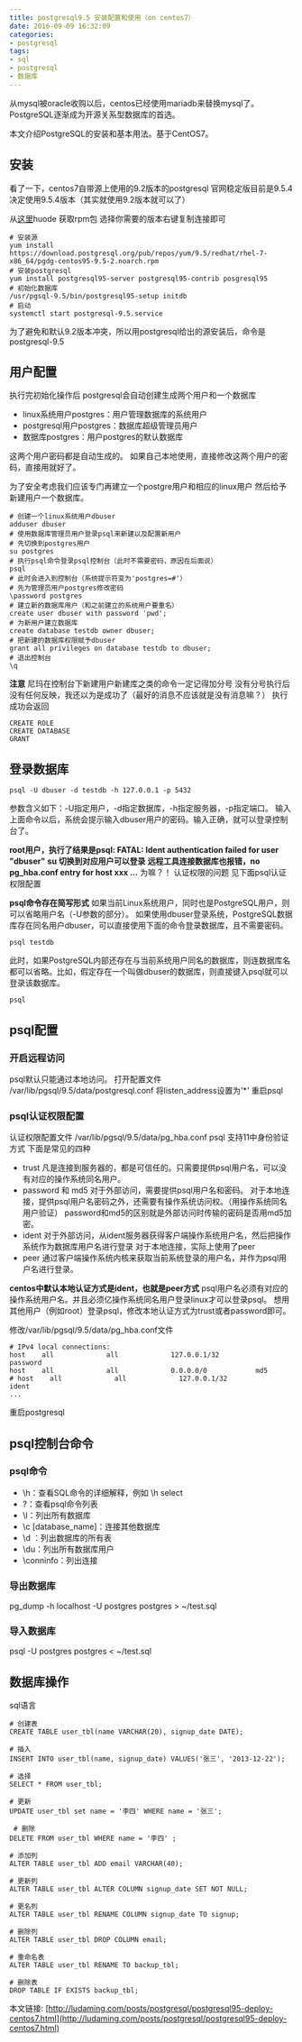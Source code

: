 ```yaml
---
title: postgresql9.5 安装配置和使用（on centos7）
date: 2016-09-09 16:32:09
categories:
- postgresql
tags:
- sql
- postgresql
- 数据库
---
```



从mysql被oracle收购以后，centos已经使用mariadb来替换mysql了。
PostgreSQL逐渐成为开源关系型数据库的首选。

本文介绍PostgreSQL的安装和基本用法。基于CentOS7。
<!-- more -->

## 安装
看了一下，centos7自带源上使用的9.2版本的postgresql
官网稳定版目前是9.5.4
决定使用9.5.4版本（其实就使用9.2版本就可以了）

从[这里](http://yum.postgresql.org/repopackages.php)huode 获取rpm包
选择你需要的版本右键复制连接即可
```
# 安装源
yum install https://download.postgresql.org/pub/repos/yum/9.5/redhat/rhel-7-x86_64/pgdg-centos95-9.5-2.noarch.rpm
# 安装postgresql
yum install postgresql95-server postgresql95-contrib posgresql95
# 初始化数据库
/usr/pgsql-9.5/bin/postgresql95-setup initdb
# 启动
systemctl start postgresql-9.5.service
```
为了避免和默认9.2版本冲突，所以用postgresql给出的源安装后，命令是postgresql-9.5



## 用户配置
执行完初始化操作后
postgresql会自动创建生成两个用户和一个数据库
- linux系统用户postgres：用户管理数据库的系统用户
- postgresql用户postgres：数据库超级管理员用户
- 数据库postgres：用户postgres的默认数据库

这两个用户密码都是自动生成的。
如果自己本地使用，直接修改这两个用户的密码，直接用就好了。

为了安全考虑我们应该专门再建立一个postgre用户和相应的linux用户
然后给予新建用户一个数据库。
```
# 创建一个linux系统用户dbuser
adduser dbuser
# 使用数据库管理员用户登录psql来新建以及配置新用户
# 先切换到postgres用户
su postgres
# 执行psql命令登录psql控制台（此时不需要密码，原因在后面说）
psql
# 此时会进入到控制台（系统提示符变为'postgres=#'）
# 先为管理员用户postgres修改密码
\password postgres
# 建立新的数据库用户（和之前建立的系统用户要重名）
create user dbuser with password 'pwd';
# 为新用户建立数据库
create database testdb owner dbuser;
# 把新建的数据库权限赋予dbuser
grant all privileges on database testdb to dbuser;
# 退出控制台
\q
```
**注意**
尼玛在控制台下新建用户新建库之类的命令一定记得加分号
没有分号执行后没有任何反映，我还以为是成功了（最好的消息不应该就是没有消息嘛？）
执行成功会返回
```
CREATE ROLE
CREATE DATABASE
GRANT
```

## 登录数据库
```
psql -U dbuser -d testdb -h 127.0.0.1 -p 5432
```

参数含义如下：-U指定用户，-d指定数据库，-h指定服务器，-p指定端口。
输入上面命令以后，系统会提示输入dbuser用户的密码。输入正确，就可以登录控制台了。
 
**root用户，执行了结果是psql: FATAL:  Ident authentication failed for user "dbuser"**
**su 切换到对应用户可以登录**
**远程工具连接数据库也报错，no pg_hba.conf entry for host xxx ...**
为嘛？！
认证权限的问题
见下面psql认证权限配置


**psql命令存在简写形式**
如果当前Linux系统用户，同时也是PostgreSQL用户，则可以省略用户名（-U参数的部分）。
如果使用dbuser登录系统，PostgreSQL数据库存在同名用户dbuser，可以直接使用下面的命令登录数据库，且不需要密码。
```
psql testdb
```
此时，如果PostgreSQL内部还存在与当前系统用户同名的数据库，则连数据库名都可以省略。比如，假定存在一个叫做dbuser的数据库，则直接键入psql就可以登录该数据库。
```
psql
```

## psql配置
### 开启远程访问
psql默认只能通过本地访问。
打开配置文件  /var/lib/pgsql/9.5/data/postgresql.conf
将listen_address设置为'*'
重启psql

### psql认证权限配置
认证权限配置文件  /var/lib/pgsql/9.5/data/pg_hba.conf
psql 支持11中身份验证方式
下面是常见的四种
- trust
    凡是连接到服务器的，都是可信任的。只需要提供psql用户名，可以没有对应的操作系统同名用户。
- password 和 md5
    对于外部访问，需要提供psql用户名和密码。
    对于本地连接，提供psql用户名密码之外，还需要有操作系统访问权。（用操作系统同名用户验证）
    password和md5的区别就是外部访问时传输的密码是否用md5加密。
- ident
    对于外部访问，从ident服务器获得客户端操作系统用户名，然后把操作系统作为数据库用户名进行登录
    对于本地连接，实际上使用了peer
- peer
    通过客户端操作系统内核来获取当前系统登录的用户名，并作为psql用户名进行登录。
    
**centos中默认本地认证方式是ident，也就是peer方式**
psql用户名必须有对应的操作系统用户名。并且必须亿操作系统同名用户登录linux才可以登录psql。
想用其他用户（例如root）登录psql，修改本地认证方式为trust或者password即可。

修改/var/lib/pgsql/9.5/data/pg_hba.conf文件

```
# IPv4 local connections:
host    all             all             127.0.0.1/32            password
host    all             all             0.0.0.0/0            md5
# host    all             all             127.0.0.1/32            ident
...
```
重启postgresql


## psql控制台命令

### psql命令
- \h：查看SQL命令的详细解释，例如 \h select
- \?：查看psql命令列表
- \l：列出所有数据库
- \c [database_name]：连接其他数据库
- \d ：列出数据库的所有表
- \du：列出所有数据库用户
- \conninfo：列出连接

### 导出数据库
pg_dump -h localhost -U postgres postgres > ~/test.sql
### 导入数据库
psql -U postgres postgres < ~/test.sql


## 数据库操作
sql语言
```
# 创建表
CREATE TABLE user_tbl(name VARCHAR(20), signup_date DATE);
 
# 插入
INSERT INTO user_tbl(name, signup_date) VALUES('张三', '2013-12-22');
 
# 选择
SELECT * FROM user_tbl;
 
# 更新
UPDATE user_tbl set name = '李四' WHERE name = '张三';
 
 # 删除
DELETE FROM user_tbl WHERE name = '李四' ;
 
# 添加列
ALTER TABLE user_tbl ADD email VARCHAR(40);
 
# 更新列
ALTER TABLE user_tbl ALTER COLUMN signup_date SET NOT NULL;
 
# 更名列
ALTER TABLE user_tbl RENAME COLUMN signup_date TO signup;
 
# 删除列
ALTER TABLE user_tbl DROP COLUMN email;
 
# 重命名表
ALTER TABLE user_tbl RENAME TO backup_tbl;
 
# 删除表
DROP TABLE IF EXISTS backup_tbl;
```



本文链接: [http://ludaming.com/posts/postgresql/postgresql95-deploy-centos7.html](http://ludaming.com/posts/postgresql/postgresql95-deploy-centos7.html)



